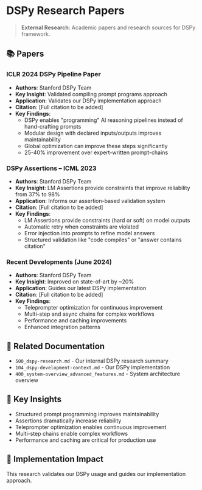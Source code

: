 <!-- CONTEXT_REFERENCE: 400_context-priority-guide.md -->
<!-- MODULE_REFERENCE: 400_integration-patterns-guide.md -->
<!-- MODULE_REFERENCE: 400_system-overview.md -->

# DSPy Research Papers

> **External Research**: Academic papers and research sources for DSPy framework.

## 📚 **Papers**

### **ICLR 2024 DSPy Pipeline Paper**
- **Authors**: Stanford DSPy Team
- **Key Insight**: Validated compiling prompt programs approach
- **Application**: Validates our DSPy implementation approach
- **Citation**: [Full citation to be added]
- **Key Findings**:
  - DSPy enables "programming" AI reasoning pipelines instead of hand-crafting prompts
  - Modular design with declared inputs/outputs improves maintainability
  - Global optimization can improve these steps significantly
  - 25-40% improvement over expert-written prompt-chains

### **DSPy Assertions – ICML 2023**
- **Authors**: Stanford DSPy Team
- **Key Insight**: LM Assertions provide constraints that improve reliability from 37% to 98%
- **Application**: Informs our assertion-based validation system
- **Citation**: [Full citation to be added]
- **Key Findings**:
  - LM Assertions provide constraints (hard or soft) on model outputs
  - Automatic retry when constraints are violated
  - Error injection into prompts to refine model answers
  - Structured validation like "code compiles" or "answer contains citation"

### **Recent Developments (June 2024)**
- **Authors**: Stanford DSPy Team
- **Key Insight**: Improved on state-of-art by ~20%
- **Application**: Guides our latest DSPy implementation
- **Citation**: [Full citation to be added]
- **Key Findings**:
  - Teleprompter optimization for continuous improvement
  - Multi-step and async chains for complex workflows
  - Performance and caching improvements
  - Enhanced integration patterns

## 🔗 **Related Documentation**
- `500_dspy-research.md` - Our internal DSPy research summary
- `104_dspy-development-context.md` - Our DSPy implementation
- `400_system-overview_advanced_features.md` - System architecture overview

## 📖 **Key Insights**
- Structured prompt programming improves maintainability
- Assertions dramatically increase reliability
- Teleprompter optimization enables continuous improvement
- Multi-step chains enable complex workflows
- Performance and caching are critical for production use

## 🎯 **Implementation Impact**
This research validates our DSPy usage and guides our implementation approach.
